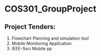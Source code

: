 # COS301_GroupProject

Project Tenders:
-------------------------
1. Flowchart Planning and simulation tool
2. Mobile Monitoring Application
3. IEEE-Ssci Mobile pp

